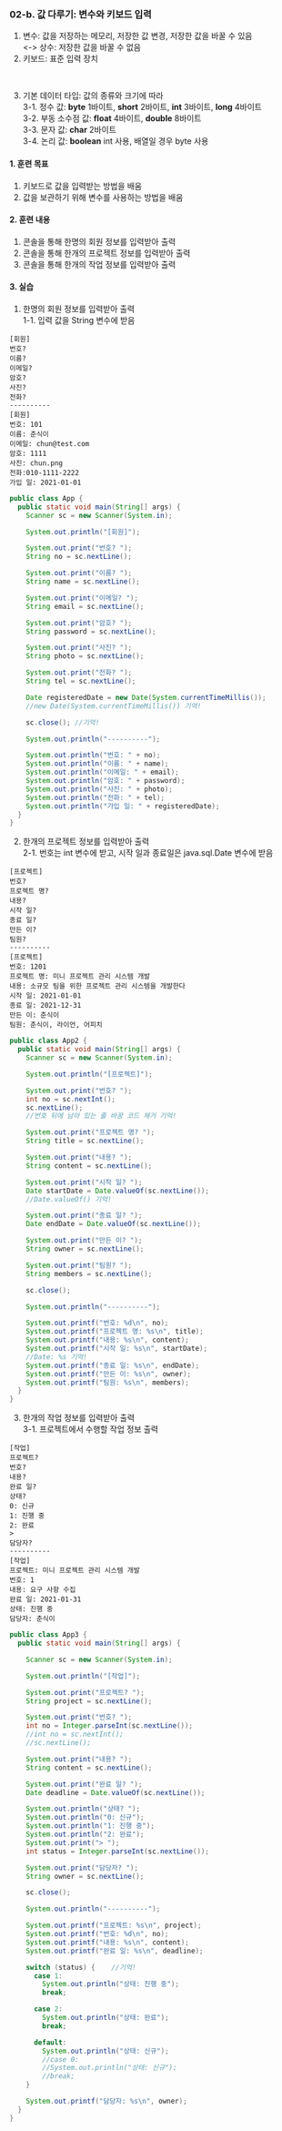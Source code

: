 ### **02-b. 값 다루기: 변수와 키보드 입력**<br>
1. 변수: 값을 저장하는 메모리, 저장한 값 변경, 저장한 값을 바꿀 수 있음<br>
<-> 상수: 저장한 값을 바꿀 수 없음<br>
2. 키보드: 표준 입력 장치<br>

<br>

3. 기본 데이터 타입: 값의 종류와 크기에 따라<br>
3-1. 정수 값: **byte** 1바이트, **short** 2바이트, **int** 3바이트, **long** 4바이트<br>
3-2. 부동 소수점 값: **float** 4바이트, **double** 8바이트<br>
3-3. 문자 값: **char** 2바이트<br>
3-4. 논리 값: **boolean** int 사용, 배열일 경우 byte 사용

#### **1. 훈련 목표**<br>
1. 키보드로 값을 입력받는 방법을 배움<br>
2. 값을 보관하기 위해 변수를 사용하는 방법을 배움<br>

#### **2. 훈련 내용**<br>
1. 콘솔을 통해 한명의 회원 정보를 입력받아 출력<br>
2. 콘솔을 통해 한개의 프로젝트 정보를 입력받아 출력<br>
3. 콘솔을 통해 한개의 작업 정보를 입력받아 출력<br>

#### **3. 실습**<br>
1. 한명의 회원 정보를 입력받아 출력<br>
1-1. 입력 값을 String 변수에 받음<br>

```console
[회원]
번호?
이름?
이메일?
암호?
사진?
전화?
----------
[회원]
번호: 101
이름: 춘식이
이메일: chun@test.com
암호: 1111
사진: chun.png
전화:010-1111-2222
가입 일: 2021-01-01
```

```java
public class App {
  public static void main(String[] args) {
    Scanner sc = new Scanner(System.in);

    System.out.println("[회원]");

    System.out.print("번호? ");
    String no = sc.nextLine();

    System.out.print("이름? ");
    String name = sc.nextLine();

    System.out.print("이메일? ");
    String email = sc.nextLine();

    System.out.print("암호? ");
    String password = sc.nextLine();

    System.out.print("사진? ");
    String photo = sc.nextLine();

    System.out.print("전화? ");
    String tel = sc.nextLine();

    Date registeredDate = new Date(System.currentTimeMillis());
    //new Date(System.currentTimeMillis()) 기억!

    sc.close(); //기억!

    System.out.println("----------");

    System.out.println("번호: " + no);
    System.out.println("이름: " + name);
    System.out.println("이메일: " + email);
    System.out.println("암호: " + password);
    System.out.println("사진: " + photo);
    System.out.println("전화: " + tel);
    System.out.println("가입 일: " + registeredDate);
  }
}
```

2.  한개의 프로젝트 정보를 입력받아 출력<br>
2-1. 번호는 int 변수에 받고, 시작 일과 종료일은 java.sql.Date 변수에 받음<br>

```console
[프로젝트]
번호?
프로젝트 명?
내용?
시작 일?
종료 일?
만든 이?
팀원?
----------
[프로젝트]
번호: 1201
프로젝트 명: 미니 프로젝트 관리 시스템 개발
내용: 소규모 팀을 위한 프로젝트 관리 시스템을 개발한다
시작 일: 2021-01-01
종료 일: 2021-12-31
만든 이: 춘식이
팀원: 춘식이, 라이언, 어피치
```

```java
public class App2 {
  public static void main(String[] args) {
    Scanner sc = new Scanner(System.in);

    System.out.println("[프로젝트]");

    System.out.print("번호? ");
    int no = sc.nextInt();
    sc.nextLine();
    //번호 뒤에 남아 있는 줄 바꿈 코드 제거 기억!

    System.out.print("프로젝트 명? ");
    String title = sc.nextLine();

    System.out.print("내용? ");
    String content = sc.nextLine();

    System.out.print("시작 일? ");
    Date startDate = Date.valueOf(sc.nextLine());
    //Date.valueOf() 기억!

    System.out.print("종료 일? ");
    Date endDate = Date.valueOf(sc.nextLine());

    System.out.print("만든 이? ");
    String owner = sc.nextLine();

    System.out.print("팀원? ");
    String members = sc.nextLine();

    sc.close();

    System.out.println("----------");

    System.out.printf("번호: %d\n", no);
    System.out.printf("프로젝트 명: %s\n", title);
    System.out.printf("내용: %s\n", content);
    System.out.printf("시작 일: %s\n", startDate);
    //Date: %s 기억!
    System.out.printf("종료 일: %s\n", endDate);
    System.out.printf("만든 이: %s\n", owner);
    System.out.printf("팀원: %s\n", members);
  }
}
```

3. 한개의 작업 정보를 입력받아 출력<br>
3-1. 프로젝트에서 수행할 작업 정보 출력<br>

```console
[작업]
프로젝트?
번호?
내용?
완료 일?
상태?
0: 신규
1: 진행 중
2: 완료
>
담당자?
----------
[작업]
프로젝트: 미니 프로젝트 관리 시스템 개발
번호: 1
내용: 요구 사항 수집
완료 일: 2021-01-31
상태: 진행 중
담당자: 춘식이
```

```java
public class App3 {
  public static void main(String[] args) {

    Scanner sc = new Scanner(System.in);

    System.out.println("[작업]");

    System.out.print("프로젝트? ");
    String project = sc.nextLine();

    System.out.print("번호? ");
    int no = Integer.parseInt(sc.nextLine());
    //int no = sc.nextInt();
    //sc.nextLine();

    System.out.print("내용? ");
    String content = sc.nextLine();

    System.out.print("완료 일? ");
    Date deadline = Date.valueOf(sc.nextLine());

    System.out.println("상태? ");
    System.out.println("0: 신규");
    System.out.println("1: 진행 중");
    System.out.println("2: 완료");
    System.out.print("> ");
    int status = Integer.parseInt(sc.nextLine());

    System.out.print("담당자? ");
    String owner = sc.nextLine();

    sc.close();

    System.out.println("----------");

    System.out.printf("프로젝트: %s\n", project);
    System.out.printf("번호: %d\n", no);
    System.out.printf("내용: %s\n", content);
    System.out.printf("완료 일: %s\n", deadline);

    switch (status) {    //기억!
      case 1:
        System.out.println("상태: 진행 중");
        break;

      case 2:
        System.out.println("상태: 완료");
        break;

      default:
        System.out.println("상태: 신규");
        //case 0:
        //System.out.println("상태: 신규");
        //break;
    }

    System.out.printf("담당자: %s\n", owner);
  }
}
```
